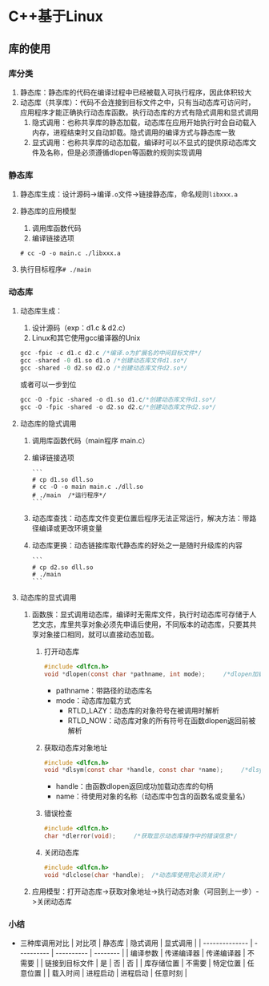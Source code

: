 # C++基于Linux

## 库的使用

### 库分类
 
 1. 静态库：静态库的代码在编译过程中已经被载入可执行程序，因此体积较大
 2. 动态库（共享库）：代码不会连接到目标文件之中，只有当动态库可访问时，应用程序才能正确执行动态库函数。执行动态库的方式有隐式调用和显式调用
    1. 隐式调用：也称共享库的静态加载，动态库在应用开始执行时会自动载入内存，进程结束时又自动卸载。隐式调用的编译方式与静态库一致
    2. 显式调用：也称共享库的动态加载，编译时可以不显式的提供原动态库文件及名称，但是必须遵循dlopen等函数的规则实现调用

### 静态库

1. 静态库生成：设计源码->编译`.o`文件->链接静态库，命名规则`libxxx.a`
2. 静态库的应用模型
   1. 调用库函数代码
   2. 编译链接选项

     ```
     # cc -O -o main.c ./libxxx.a
     ```

3. 执行目标程序`# ./main`

### 动态库

1. 动态库生成：
   1. 设计源码（exp：d1.c & d2.c）
   2. Linux和其它使用gcc编译器的Unix

     ```c++
     gcc -fpic -c d1.c d2.c /*编译.o为扩展名的中间目标文件*/
     gcc -shared -0 d1.so d1.o /*创建动态库文件d1.so*/
     gcc -shared -0 d2.so d2.o /*创建动态库文件d2.so*/
     ```

     或者可以一步到位

     ```c++
     gcc -O -fpic -shared -o d1.so d1.c/*创建动态库文件d1.so*/
     gcc -O -fpic -shared -o d2.so d2.c/*创建动态库文件d2.so*/
     ```

2. 动态库的隐式调用
   1. 调用库函数代码（main程序 main.c）
   2. 编译链接选项

          ```
          # cp d1.so dll.so
          # cc -O -o main main.c ./dll.so
          # ./main  /*运行程序*/
          ```

   3. 动态库查找：动态库文件变更位置后程序无法正常运行，解决方法：带路径编译或更改环境变量
   4. 动态库更换：动态链接库取代静态库的好处之一是随时升级库的内容

          ```
          # cp d2.so dll.so
          # ./main
          ```

3. 动态库的显式调用
   1. 函数族：显式调用动态库，编译时无需库文件，执行时动态库可存储于人艺文志，库里共享对象必须先申请后使用，不同版本的动态库，只要其共享对象接口相同，就可以直接动态加载。
      1. 打开动态库

          ```c
          #include <dlfcn.h>
          void *dlopen(const char *pathname, int mode);     /*dlopen加载动态库*/          
          ```

          - pathname：带路径的动态库名
          - mode：动态库加载方式
            - RTLD_LAZY：动态库的对象符号在被调用时解析
            - RTLD_NOW：动态库对象的所有符号在函数dlopen返回前被解析

      2. 获取动态库对象地址

          ```c
          #include <dlfcn.h>
          void *dlsym(const char *handle, const char *name);     /*dlsym在动态库中搜索与字符串name同名的对象*/
          ```

          - handle：由函数dlopen返回成功加载动态库的句柄
          - name：待使用对象的名称（动态库中包含的函数名或变量名）
      3. 错误检查

          ```c
          #include <dlfcn.h>
          char *dlerror(void);     /*获取显示动态库操作中的错误信息*/
          ```

      4. 关闭动态库

          ```c
          #include <dlfcn.h>
          void *dlclose(char *handle);  /*动态库使用完必须关闭*/
          ```

   2. 应用模型：打开动态库->获取对象地址->执行动态对象（可回到上一步）->关闭动态库

### 小结
- 三种库调用对比
  | 对比项         | 静态库     | 隐式调用   | 显式调用 |
  | -------------- | ---------- | ---------- | -------- |
  | 编译参数       | 传递编译器 | 传递编译器 | 不需要   |
  | 链接到目标文件 | 是         | 否         | 否       |
  | 库存储位置     | 不需要     | 特定位置   | 任意位置 |
  | 载入时间       | 进程启动   | 进程启动   | 任意时刻 |

## 




